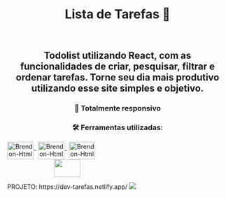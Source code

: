 
<h1 align="center">Lista de Tarefas 📖</h1>
<br>
<h2 align="center">Todolist utilizando React, com as funcionalidades de criar, pesquisar, filtrar e ordenar tarefas. Torne seu dia mais produtivo utilizando esse site simples e objetivo.</h2>
<h3 align="center">📱 Totalmente responsivo</h3>


<h3 align="center">🛠️ Ferramentas utilizadas:</h2>

<div style="display: inline-block" align="center">
  <img align="center" alt="Brendon-Html" height="40" width="60" src="https://cdn.jsdelivr.net/gh/devicons/devicon@latest/icons/javascript/javascript-original.svg">-
  <img align="center" alt="Brendon-Html" height="40" width="60" src="https://cdn.jsdelivr.net/gh/devicons/devicon@latest/icons/react/react-original.svg">-
  <img align="center" alt="Brendon-Html" height="40" width="60" src="https://cdn.jsdelivr.net/gh/devicons/devicon@latest/icons/eslint/eslint-original.svg">
</div> 

<br>
<div style="display: inline-block" align="center">
  <img src='https://cdn.jsdelivr.net/gh/devicons/devicon@latest/icons/netlify/netlify-original.svg' height="40" width="60">
    <p>PROJETO: https://dev-tarefas.netlify.app/</p>
</div>

<img src='https://github.com/user-attachments/assets/1b991da1-7df5-4349-b0d6-e475f0be8b3b'>

